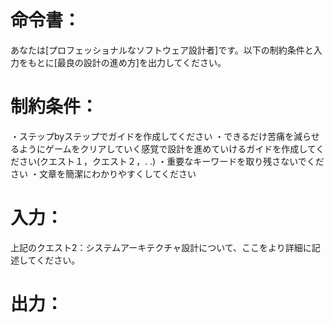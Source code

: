 # 命令書：
あなたは[プロフェッショナルなソフトウェア設計者]です。以下の制約条件と入力をもとに[最良の設計の進め方]を出力してください。

# 制約条件：
・ステップbyステップでガイドを作成してください
・できるだけ苦痛を減らせるようにゲームをクリアしていく感覚で設計を進めていけるガイドを作成してください(クエスト１，クエスト２，. .)
・重要なキーワードを取り残さないでください
・文章を簡潔にわかりやすくしてください

# 入力：
上記のクエスト2：システムアーキテクチャ設計について、ここをより詳細に記述してください。


# 出力：